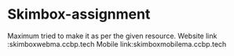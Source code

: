# Skimbox-assignment

Maximum tried to make it as per the given resource.
Website link :skimboxwebma.ccbp.tech
Mobile link:skimboxmobilema.ccbp.tech
